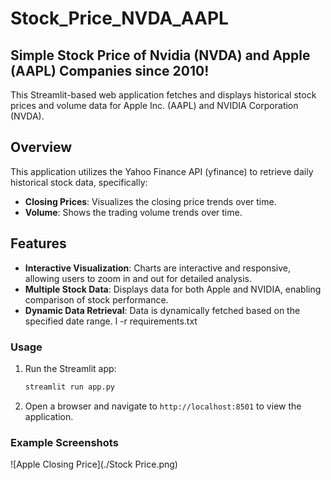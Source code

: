 # Stock_Price_NVDA_AAPL
## Simple Stock Price of Nvidia (NVDA) and Apple (AAPL) Companies since 2010!

This Streamlit-based web application fetches and displays historical stock prices and volume data for Apple Inc. (AAPL) and NVIDIA Corporation (NVDA).

## Overview

This application utilizes the Yahoo Finance API (yfinance) to retrieve daily historical stock data, specifically:
- **Closing Prices**: Visualizes the closing price trends over time.
- **Volume**: Shows the trading volume trends over time.

## Features

- **Interactive Visualization**: Charts are interactive and responsive, allowing users to zoom in and out for detailed analysis.
- **Multiple Stock Data**: Displays data for both Apple and NVIDIA, enabling comparison of stock performance.
- **Dynamic Data Retrieval**: Data is dynamically fetched based on the specified date range.
l -r requirements.txt

### Usage

1. Run the Streamlit app:
   ```bash
   streamlit run app.py
   ```

2. Open a browser and navigate to `http://localhost:8501` to view the application.

### Example Screenshots

![Apple Closing Price](./Stock Price.png)
